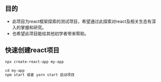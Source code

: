 ## 目的

* 此项目为react框架探索的测试项目，希望通过此探索对react及相关生态有深入的掌握和研究。
* 也希望此项目能给其他初学者带来帮助。

## 快速创建react项目
```html
npx create-react-app my-app

cd my-app
npm start 或者 yarn start 启动项目
```
